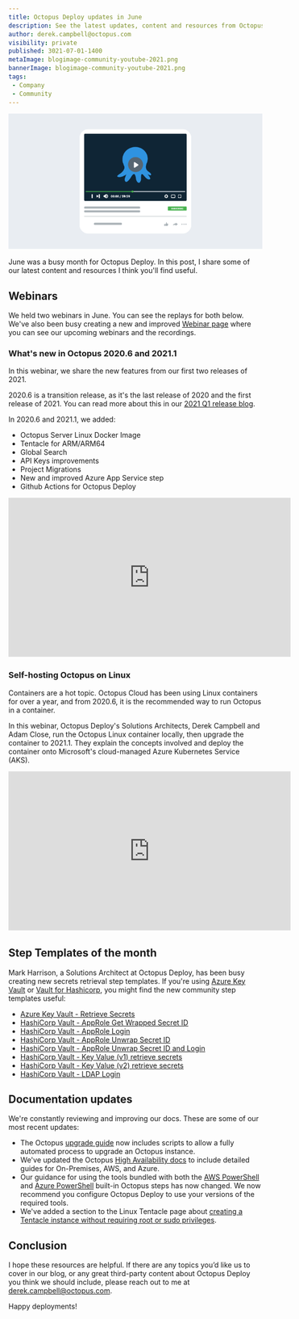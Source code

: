 ```yaml
---
title: Octopus Deploy updates in June
description: See the latest updates, content and resources from Octopus in June 2021.
author: derek.campbell@octopus.com
visibility: private
published: 3021-07-01-1400
metaImage: blogimage-community-youtube-2021.png
bannerImage: blogimage-community-youtube-2021.png
tags:
 - Company
 - Community
---
```


![Community Image](blogimage-community-youtube-2021.png)

June was a busy month for Octopus Deploy. In this post, I share some of our latest content and resources I think you'll find useful. 

## Webinars

We held two webinars in June. You can see the replays for both below. We've also been busy creating a new and improved [Webinar page](https://octopus.com/events) where you can see our upcoming webinars and the recordings. 

### What's new in Octopus 2020.6 and 2021.1

In this webinar, we share the new features from our first two releases of 2021. 

2020.6 is a transition release, as it's the last release of 2020 and the first release of 2021. You can read more about this in our [2021 Q1 release blog](https://octopus.com/blog/octopus-release-2021-q1).

In 2020.6 and 2021.1, we added:

- Octopus Server Linux Docker Image
- Tentacle for ARM/ARM64
- Global Search
- API Keys improvements
- Project Migrations
- New and improved Azure App Service step
- Github Actions for Octopus Deploy

<iframe width="560" height="315" src="https://www.youtube.com/embed/Dm4vOwuo9GI" frameborder="0" allowfullscreen></iframe>

### Self-hosting Octopus on Linux

Containers are a hot topic. Octopus Cloud has been using Linux containers for over a year, and from 2020.6, it is the recommended way to run Octopus in a container.

In this webinar, Octopus Deploy's Solutions Architects, Derek Campbell and Adam Close, run the Octopus Linux container locally, then upgrade the container to 2021.1. They explain the concepts involved and deploy the container onto Microsoft's cloud-managed Azure Kubernetes Service (AKS).

<iframe width="560" height="315" src="https://www.youtube.com/embed/UhR2QppsJ08" frameborder="0" allowfullscreen></iframe>


## Step Templates of the month

Mark Harrison, a Solutions Architect at Octopus Deploy, has been busy creating new secrets retrieval step templates. If you're using [Azure Key Vault](https://azure.microsoft.com/en-au/services/key-vault/) or [Vault for Hashicorp](https://www.vaultproject.io/), you might find the new community step templates useful:

- [Azure Key Vault - Retrieve Secrets](https://library.octopus.com/step-templates/6f59f8aa-b2db-4f7a-b02d-a72c13d386f0/actiontemplate-azure-key-vault-retrieve-secrets)
- [HashiCorp Vault - AppRole Get Wrapped Secret ID](https://library.octopus.com/step-templates/76827264-af27-46d0-913a-e093a4f0db48/actiontemplate-hashicorp-vault-approle-get-wrapped-secret-id)
- [HashiCorp Vault - AppRole Login](https://library.octopus.com/step-templates/e04a9cec-f04a-4da2-849b-1aed0fd408f0/actiontemplate-hashicorp-vault-approle-login)
- [HashiCorp Vault - AppRole Unwrap Secret ID](https://library.octopus.com/step-templates/c1f56030-0bcd-458d-bc70-b4f43ec0d30f/actiontemplate-hashicorp-vault-approle-unwrap-secret-id)
- [HashiCorp Vault - AppRole Unwrap Secret ID and Login](https://library.octopus.com/step-templates/aa113393-e615-40ed-9c5a-f95f471d728f/actiontemplate-hashicorp-vault-approle-unwrap-secret-id-and-login)
- [HashiCorp Vault - Key Value (v1) retrieve secrets](https://library.octopus.com/step-templates/9aab9522-25e0-4539-841c-8b726e6b1520/actiontemplate-hashicorp-vault-key-value-(v1)-retrieve-secrets)
- [HashiCorp Vault - Key Value (v2) retrieve secrets](https://library.octopus.com/step-templates/337f1b67-cdb0-4f33-9e08-6bf804f672d2/actiontemplate-hashicorp-vault-key-value-(v2)-retrieve-secrets)
- [HashiCorp Vault - LDAP Login](https://library.octopus.com/step-templates/de807003-3b05-4649-9af3-11a2c7722b3f/actiontemplate-hashicorp-vault-ldap-login)

## Documentation updates

We're constantly reviewing and improving our docs. These are some of our most recent updates:

- The Octopus [upgrade guide](https://octopus.com/docs/administration/upgrading/guide/automate-upgrades) now includes scripts to allow a fully automated process to upgrade an Octopus instance.
- We've updated the Octopus [High Availability docs](https://octopus.com/docs/administration/high-availability) to include detailed guides for On-Premises, AWS, and Azure.
- Our guidance for using the tools bundled with both the [AWS PowerShell](https://octopus.com/docs/deployments/custom-scripts/aws-cli-scripts) and [Azure PowerShell](https://octopus.com/docs/deployments/azure/running-azure-powershell) built-in Octopus steps has now changed. We now recommend you configure Octopus Deploy to use your versions of the required tools.
- We've added a section to the Linux Tentacle page about [creating a Tentacle instance without requiring root or sudo privileges](https://octopus.com/docs/infrastructure/deployment-targets/linux/tentacle#rootless-instance-creation).


## Conclusion

I hope these resources are helpful. If there are any topics you’d like us to cover in our blog, or any great third-party content about Octopus Deploy you think we should include, please reach out to me at <derek.campbell@octopus.com>.

Happy deployments!
